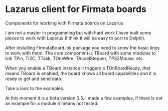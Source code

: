 # Lazarus client for Firmata boards
Components for working with Firmata boards on Lazarus

I am not a master in programming but with hard work I have built some pieces to work with Lazarus (I think it will be easy to port to Delphi).

After installing FirmataBoard.lpk package you need to know the basic lines to work with them.
The core component is TBoard with some modules to link TPin, TI2C, TTask, TOneWire, TAccelStepper, TPS2Mouse,  etc.

When you enable a TBoard instance it triggers a TOnBoardReady, that means TBoard is enabled, the board knows all board capabilities and it is ready to get and send data.

Take a look to the examples.

At this moment it is a beta version 0.5, I made a few examples, if there is not an example for a module it means not tested.

